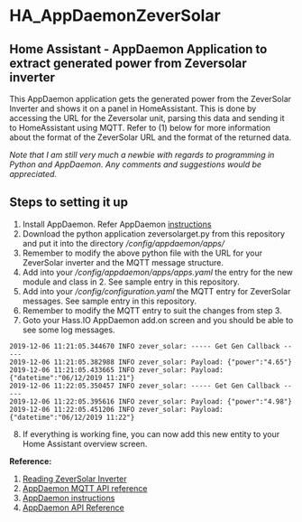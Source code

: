 # HA_AppDaemonZeverSolar
## Home Assistant - AppDaemon Application to extract generated power from Zeversolar inverter

This AppDaemon application gets the generated power from the ZeverSolar Inverter and shows it on a panel in HomeAssistant. This is done by accessing the URL for the Zeversolar unit, parsing this data and sending it to HomeAssistant using MQTT. Refer to (1) below for more information about the format of the ZeverSolar URL and the format of the returned data.

*Note that I am still very much a newbie with regards to programming in Python and AppDaemon. Any comments and suggestions would be appreciated.*

## Steps to setting it up
1. Install AppDaemon. Refer AppDaemon [instructions](https://appdaemon.readthedocs.io/en/stable/)
2. Download the python application zeversolarget.py from this repository and put it into the directory */config/appdaemon/apps/*
3. Remember to modify the above python file with the URL for your ZeverSolar inverter and the MQTT message structure.
4. Add into your */config/appdaemon/apps/apps.yaml* the entry for the new module and class in 2. See sample entry in this repository.
5. Add into your */config/configuration.yaml* the MQTT entry for ZeverSolar messages. See sample entry in this repository.
6. Remember to modify the MQTT entry to suit the changes from step 3.
7. Goto your Hass.IO AppDaemon add.on screen and you should be able to see some log messages.
```
2019-12-06 11:21:05.344670 INFO zever_solar: ----- Get Gen Callback -----
2019-12-06 11:21:05.382988 INFO zever_solar: Payload: {"power":"4.65"}
2019-12-06 11:21:05.433665 INFO zever_solar: Payload: {"datetime":"06/12/2019 11:21"}
2019-12-06 11:22:05.350457 INFO zever_solar: ----- Get Gen Callback -----
2019-12-06 11:22:05.395616 INFO zever_solar: Payload: {"power":"4.98"}
2019-12-06 11:22:05.451206 INFO zever_solar: Payload: {"datetime":"06/12/2019 11:22"}
```
8. If everything is working fine, you can now add this new entity to your Home Assistant overview screen. 

**Reference:**
1. [Reading ZeverSolar Inverter](https://forum.pvoutput.org/t/how-to-read-data-direct-from-zeversolar-inverter/1030/8)
2. [AppDaemon MQTT API reference](https://appdaemon.readthedocs.io/en/latest/MQTT_API_REFERENCE.html)
3. [AppDaemon instructions](https://appdaemon.readthedocs.io/en/stable/)
4. [AppDaemon API Reference](https://appdaemon.readthedocs.io/en/latest/AD_API_REFERENCE.html)


